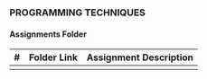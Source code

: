 ### PROGRAMMING TECHNIQUES
####  Assignments Folder

|   #   | Folder Link | Assignment Description |
| :---: | ----------- | ---------------------- |
|       |             |                        |
